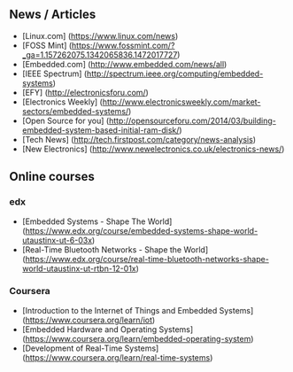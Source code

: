 ## News / Articles
- [Linux.com] (https://www.linux.com/news)
- [FOSS Mint] (https://www.fossmint.com/?_ga=1.157262075.1342065836.1472017727)
- [Embedded.com] (http://www.embedded.com/news/all)
- [IEEE Spectrum] (http://spectrum.ieee.org/computing/embedded-systems)
- [EFY] (http://electronicsforu.com/)
- [Electronics Weekly] (http://www.electronicsweekly.com/market-sectors/embedded-systems/)
- [Open Source for you] (http://opensourceforu.com/2014/03/building-embedded-system-based-initial-ram-disk/)
- [Tech News] (http://tech.firstpost.com/category/news-analysis)
- [New Electronics] (http://www.newelectronics.co.uk/electronics-news/)


## Online courses

### edx
- [Embedded Systems - Shape The World] (https://www.edx.org/course/embedded-systems-shape-world-utaustinx-ut-6-03x)
- [Real-Time Bluetooth Networks - Shape the World] (https://www.edx.org/course/real-time-bluetooth-networks-shape-world-utaustinx-ut-rtbn-12-01x)

### Coursera
- [Introduction to the Internet of Things and Embedded Systems] (https://www.coursera.org/learn/iot)
- [Embedded Hardware and Operating Systems] (https://www.coursera.org/learn/embedded-operating-system)
- [Development of Real-Time Systems] (https://www.coursera.org/learn/real-time-systems)
